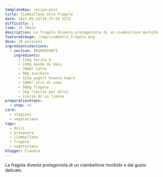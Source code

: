```yaml
---
templateKey: recipe-post
title: Ciambellone alle fragole
date: 2021-05-22T16:37:59.527Z
difficulty: 1
time: 1h 30min
description: La fragola diventa protagonista di un ciambellone morbido e dal gusto delicato.
featuredimage: /img/ciambella_fragole.png
dose: 10 porzioni
ingredientsSections:
  - section: INGREDIENTI
    ingredients:
      - 130g farina 0
      - 140g amido di mais
      - 200ml latte
      - 90g zucchero
      - 125g yogurt bianco magro
      - 100ml olio di semi
      - 500g fragole
      - 16g lievito per dolci
      - scorza di un limone
preparationSteps:
  - step: xx
card:
  - stagioni
  - vegetariano
tags:
  - dolci
  - primavera
  - ciambellone
  - fragola
  - vegetariano
blogger: Claudia
---
```

La fragola diventa protagonista di un ciambellone morbido e dal gusto delicato.
